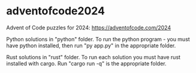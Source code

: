 # adventofcode2024
Advent of Code puzzles for 2024: https://adventofcode.com/2024

Python solutions in "python" folder. To run the python program - you must have python installed, then run "py app.py" in the appropriate folder.

Rust solutions in "rust" folder. To run each solution you must have rust installed with cargo. Run "cargo run -q" is the appropriate folder.
